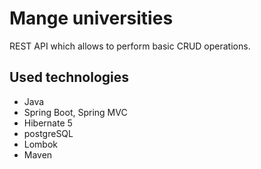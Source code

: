 # Mange universities

REST API which allows to perform basic CRUD operations.
## Used technologies

 * Java 
 * Spring Boot, Spring MVC
 * Hibernate 5
 * postgreSQL
 * Lombok
 * Maven

